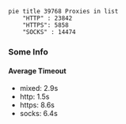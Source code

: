 
```mermaid
pie title 39768 Proxies in list
    "HTTP" : 23842
    "HTTPS": 5858
    "SOCKS" : 14474
```

### Some Info
#### Average Timeout

- mixed: 2.9s
- http: 1.5s
- https: 8.6s
- socks: 6.4s
